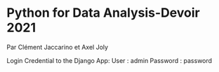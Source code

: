 # Python for Data Analysis-Devoir 2021
 Par Clément Jaccarino et Axel Joly


Login Credential to the Django App:
User : admin
Password : password